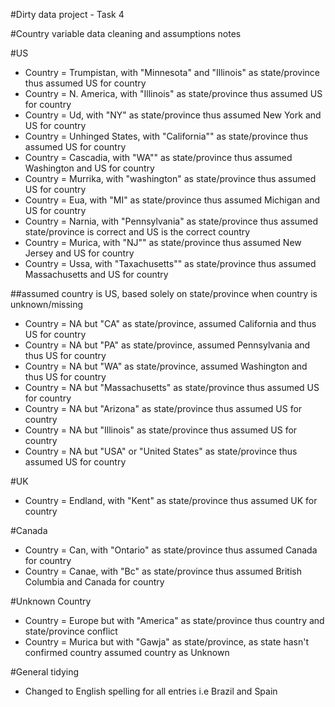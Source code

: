 #Dirty data project - Task 4 

#Country variable data cleaning and assumptions notes

#US
- Country = Trumpistan, with "Minnesota" and "Illinois" as state/province thus assumed US for country
- Country = N. America, with "Illinois" as state/province thus assumed US for country 
- Country = Ud, with "NY" as state/province thus assumed New York and US for country
- Country = Unhinged States, with "California"" as state/province thus assumed US for country
- Country = Cascadia, with "WA"" as state/province thus assumed Washington and US for country
- Country = Murrika, with "washington" as state/province thus assumed US for country
- Country = Eua, with "MI" as  state/province thus assumed Michigan and US for country
- Country = Narnia, with "Pennsylvania" as state/province thus assumed state/province is correct and US is the correct country
- Country = Murica, with "NJ"" as state/province thus assumed New Jersey and US for country
- Country = Ussa, with "Taxachusetts"" as state/province thus assumed Massachusetts and US for country

##assumed country is US, based solely on state/province when country is unknown/missing
- Country = NA but "CA" as state/province, assumed California and thus US for country
- Country = NA but "PA" as	state/province, assumed Pennsylvania and thus US for country
- Country = NA but "WA" as	state/province, assumed Washington and thus US for country
- Country = NA but "Massachusetts" as state/province thus assumed US for country		
- Country = NA but "Arizona" as state/province thus assumed US for country	
- Country = NA but "Illinois" as state/province thus assumed US for country	
- Country = NA but "USA" or "United States" as state/province thus assumed US for country


#UK
- Country = Endland, with "Kent" as state/province thus assumed UK for country


#Canada
- Country = Can, with "Ontario" as state/province thus assumed Canada for country
- Country = Canae, with "Bc" as state/province thus assumed British Columbia and Canada for country 


#Unknown Country
- Country = Europe but with "America" as state/province thus country and state/province conflict  
- Country = Murica but with "Gawja" as state/province, as state hasn't confirmed country assumed country as Unknown

#General tidying
- Changed to English spelling for all entries i.e Brazil and Spain





